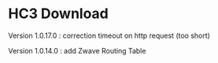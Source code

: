 # HC3 Download
 
Version 1.0.17.0 : correction timeout on http request (too short)

Version 1.0.14.0 : add Zwave Routing Table 

